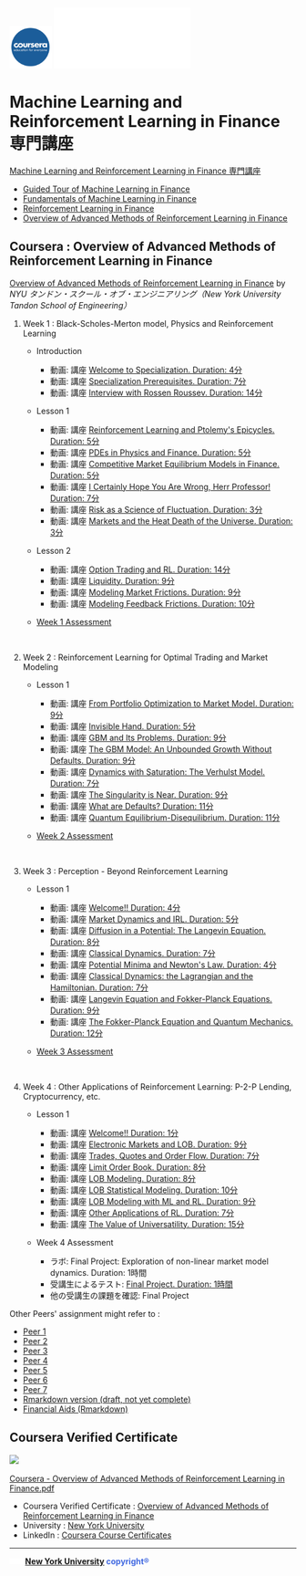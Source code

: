 <img src='figure/coursera.jpg' width='74'> <img src='figure/nyu.png' width='240'>

# Machine Learning and Reinforcement Learning in Finance 専門講座

[Machine Learning and Reinforcement Learning in Finance 専門講座](https://www.coursera.org/specializations/machine-learning-reinforcement-finance#courses)

- [Guided Tour of Machine Learning in Finance](https://www.coursera.org/learn/guided-tour-machine-learning-finance?specialization=machine-learning-reinforcement-finance)
- [Fundamentals of Machine Learning in Finance](https://www.coursera.org/learn/fundamentals-machine-learning-in-finance?specialization=machine-learning-reinforcement-finance)
- [Reinforcement Learning in Finance](https://www.coursera.org/learn/reinforcement-learning-in-finance?specialization=machine-learning-reinforcement-finance)
- [Overview of Advanced Methods of Reinforcement Learning in Finance](https://www.coursera.org/learn/advanced-methods-reinforcement-learning-finance?specialization=machine-learning-reinforcement-finance)

## Coursera : Overview of Advanced Methods of Reinforcement Learning in Finance

[Overview of Advanced Methods of Reinforcement Learning in Finance](https://www.coursera.org/learn/advanced-methods-reinforcement-learning-finance?) by *NYU タンドン・スクール・オブ・エンジニアリング（New York University Tandon School of Engineering）*

1) Week 1 : Black-Scholes-Merton model, Physics and Reinforcement Learning
    
    - Introduction
      - 動画: 講座 [Welcome to Specialization. Duration: 4分](https://www.youtube.com/watch?v=ilaAeHaVJmE)
      - 動画: 講座 [Specialization Prerequisites. Duration: 7分](https://www.youtube.com/watch?v=XYKCisBKGJk)
      - 動画: 講座 [Interview with Rossen Roussev. Duration: 14分](https://www.youtube.com/watch?v=wY1nf9iZWBE)
      
    - Lesson 1
      - 動画: 講座 [Reinforcement Learning and Ptolemy's Epicycles. Duration: 5分](https://www.youtube.com/watch?v=JTh3AXyAeEI)
      - 動画: 講座 [PDEs in Physics and Finance. Duration: 5分](https://www.youtube.com/watch?v=O524EYtfGyU)
      - 動画: 講座 [Competitive Market Equilibrium Models in Finance. Duration: 5分](https://www.youtube.com/watch?v=QV14GK2XWrc)
      - 動画: 講座 [I Certainly Hope You Are Wrong, Herr Professor! Duration: 7分](https://www.youtube.com/watch?v=4Vdm6YontzU)
      - 動画: 講座 [Risk as a Science of Fluctuation. Duration: 3分](https://www.youtube.com/watch?v=XRvD0Sbtdos)
      - 動画: 講座 [Markets and the Heat Death of the Universe. Duration: 3分](https://www.youtube.com/watch?v=5XLwwvHPH2I)

    - Lesson 2
      - 動画: 講座 [Option Trading and RL. Duration: 14分](https://www.youtube.com/watch?v=BG6ZQImOeLM)
      - 動画: 講座 [Liquidity. Duration: 9分](https://www.youtube.com/watch?v=weFB2MIczPM)
      - 動画: 講座 [Modeling Market Frictions. Duration: 9分](https://www.youtube.com/watch?v=B0DyMgcehxE)
      - 動画: 講座 [Modeling Feedback Frictions. Duration: 10分](https://www.youtube.com/watch?v=VNYNJna4f6A)
      
    - [Week 1 Assessment](https://rpubs.com/englianhu/Advanced-Reinforcement-Finance-Assessment1)

<br>

2) Week 2 : Reinforcement Learning for Optimal Trading and Market Modeling
    
    - Lesson 1
      - 動画: 講座 [From Portfolio Optimization to Market Model. Duration: 9分](https://www.youtube.com/watch?v=6HXwPhcseGw)
      - 動画: 講座 [Invisible Hand. Duration: 5分](https://www.youtube.com/watch?v=yp0MlIcTwv0)
      - 動画: 講座 [GBM and Its Problems. Duration: 9分](https://www.youtube.com/watch?v=vS1pzNys_9E)
      - 動画: 講座 [The GBM Model: An Unbounded Growth Without Defaults. Duration: 9分](https://www.youtube.com/watch?v=OswUNPMyeNI)
      - 動画: 講座 [Dynamics with Saturation: The Verhulst Model. Duration: 7分](https://www.youtube.com/watch?v=rOAsY9_vYqw)
      - 動画: 講座 [The Singularity is Near. Duration: 9分](https://www.youtube.com/watch?v=Hf8I7aFD3CQ)
      - 動画: 講座 [What are Defaults? Duration: 11分](https://www.youtube.com/watch?v=BuWmsjYobv8)
      - 動画: 講座 [Quantum Equilibrium-Disequilibrium. Duration: 11分](https://www.youtube.com/watch?v=-3A6MYT0u2c)
      
    - [Week 2 Assessment](https://rpubs.com/englianhu/764370)
    
<br>

3) Week 3 : Perception - Beyond Reinforcement Learning
    
    - Lesson 1
      - 動画: 講座 [Welcome!! Duration: 4分](https://www.youtube.com/watch?v=IFdO8k8sUEs)
      - 動画: 講座 [Market Dynamics and IRL. Duration: 5分](https://www.youtube.com/watch?v=1HxAerVuqUQ)
      - 動画: 講座 [Diffusion in a Potential: The Langevin Equation. Duration: 8分](https://www.youtube.com/watch?v=6rddqGBmHg4)
      - 動画: 講座 [Classical Dynamics. Duration: 7分](https://www.youtube.com/watch?v=Qu8t99GM3XA)
      - 動画: 講座 [Potential Minima and Newton's Law. Duration: 4分](https://www.youtube.com/watch?v=phpQI9JnIxU)
      - 動画: 講座 [Classical Dynamics: the Lagrangian and the Hamiltonian. Duration: 7分](https://www.youtube.com/watch?v=3kuHVbEvOd0)
      - 動画: 講座 [Langevin Equation and Fokker-Planck Equations. Duration: 9分](https://www.youtube.com/watch?v=e00VCAruIXk)
      - 動画: 講座 [The Fokker-Planck Equation and Quantum Mechanics. Duration: 12分](https://www.youtube.com/watch?v=eYd1F2zQTs4)
      
    - [Week 3 Assessment](https://rpubs.com/englianhu/764493)
    
<br>

4) Week 4 : Other Applications of Reinforcement Learning: P-2-P Lending, Cryptocurrency, etc.
    
    - Lesson 1
      - 動画: 講座 [Welcome!! Duration: 1分](https://www.youtube.com/watch?v=zbp08yMmRk4)
      - 動画: 講座 [Electronic Markets and LOB. Duration: 9分](https://www.youtube.com/watch?v=2WxcrvOUTBE)
      - 動画: 講座 [Trades, Quotes and Order Flow. Duration: 7分](https://www.youtube.com/watch?v=iW3V4vOhUqI)
      - 動画: 講座 [Limit Order Book. Duration: 8分](https://www.youtube.com/watch?v=0eppGDNpMss)
      - 動画: 講座 [LOB Modeling. Duration: 8分](https://www.youtube.com/watch?v=RrHdUMRxe1Y)
      - 動画: 講座 [LOB Statistical Modeling. Duration: 10分](https://www.youtube.com/watch?v=mmiwk9eSM4g)
      - 動画: 講座 [LOB Modeling with ML and RL. Duration: 9分](https://www.youtube.com/watch?v=LgpMzCqGffE)
      - 動画: 講座 [Other Applications of RL. Duration: 7分](https://www.youtube.com/watch?v=burUoeip2F4)
      - 動画: 講座 [The Value of Universatility. Duration: 15分](https://www.youtube.com/watch?v=qw36ZxpVQ7s)
      
    - Week 4 Assessment
      - ラボ: Final Project: Exploration of non-linear market model dynamics. Duration: 1時間
      - 受講生によるテスト: [Final Project. Duration: 1時間](https://github.com/englianhu/Coursera-Overview-of-Advanced-Methods-of-Reinforcement-Learning-in-Finance/blob/main/QED_DJI_calibration_Coursera_course_4_Assignment.ipynb)
      - 他の受講生の課題を確認: Final Project

Other Peers' assignment might refer to :

- [Peer 1](https://github.com/englianhu/Coursera-Overview-of-Advanced-Methods-of-Reinforcement-Learning-in-Finance/blob/main/Peer1.ipynb)
- [Peer 2](https://github.com/englianhu/Coursera-Overview-of-Advanced-Methods-of-Reinforcement-Learning-in-Finance/blob/main/Peer2.ipynb)
- [Peer 3](https://github.com/englianhu/Coursera-Overview-of-Advanced-Methods-of-Reinforcement-Learning-in-Finance/blob/main/Peer3.ipynb)
- [Peer 4](https://github.com/englianhu/Coursera-Overview-of-Advanced-Methods-of-Reinforcement-Learning-in-Finance/blob/main/Peer4.ipynb)
- [Peer 5](https://github.com/englianhu/Coursera-Overview-of-Advanced-Methods-of-Reinforcement-Learning-in-Finance/blob/main/Peer5.ipynb)
- [Peer 6](https://github.com/englianhu/Coursera-Overview-of-Advanced-Methods-of-Reinforcement-Learning-in-Finance/blob/main/Peer6.ipynb)
- [Peer 7](https://github.com/englianhu/Coursera-Overview-of-Advanced-Methods-of-Reinforcement-Learning-in-Finance/blob/main/Peer7.ipynb)
- [Rmarkdown version (draft, not yet complete)](https://github.com/englianhu/Coursera-Overview-of-Advanced-Methods-of-Reinforcement-Learning-in-Finance/blob/main/QED_DJI_calibration_Coursera_course_4.Rmd)
- [Financial Aids (Rmarkdown)](https://github.com/englianhu/Coursera-Overview-of-Advanced-Methods-of-Reinforcement-Learning-in-Finance/blob/main/Financial%20Aids.md)

## Coursera Verified Certificate

![](https://raw.githubusercontent.com/englianhu/Coursera-Overview-of-Advanced-Methods-of-Reinforcement-Learning-in-Finance/main/figure/Coursera%20-%20Overview%20of%20Advanced%20Methods%20of%20Reinforcement%0ALearning%20in%20Finance.png)

[Coursera - Overview of Advanced Methods of Reinforcement
Learning in Finance.pdf](https://raw.githubusercontent.com/englianhu/Coursera-Overview-of-Advanced-Methods-of-Reinforcement-Learning-in-Finance/de950eb01765fdd44e2269eb24e6a27c7b99bfba/Coursera%20-%20Overview%20of%20Advanced%20Methods%20of%20Reinforcement%0ALearning%20in%20Finance.pdf)

- Coursera Verified Certificate : [Overview of Advanced Methods of Reinforcement Learning in Finance](https://www.coursera.org/account/accomplishments/certificate/QA3NPYCL67RW)
- University : [New York University](https://www.linkedin.com/school/new-york-university)
- LinkedIn : [Coursera Course Certificates](https://www.linkedin.com/company/coursera-verified)

---

<span style='color:RoyalBlue'>**<img src='figure/nyu.png' width='24'> [New York University](https://www.nyu.edu) copyright®** </span>
